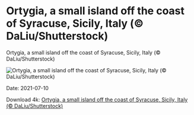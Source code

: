 # Ortygia, a small island off the coast of Syracuse, Sicily, Italy (© DaLiu/Shutterstock)

Ortygia, a small island off the coast of Syracuse, Sicily, Italy (© DaLiu/Shutterstock)

![Ortygia, a small island off the coast of Syracuse, Sicily, Italy (© DaLiu/Shutterstock)](https://bing.com/th?id=OHR.Ortygia_EN-US5940165843_UHD.jpg&w=1024&h=576)

Date: 2021-07-10

Download 4k: [Ortygia, a small island off the coast of Syracuse, Sicily, Italy (© DaLiu/Shutterstock)](https://bing.com/th?id=OHR.Ortygia_EN-US5940165843_UHD.jpg)

